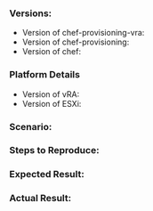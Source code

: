 ### Versions:
<!--- Version of the software where you are encountering the issue --->
<!-- You should probably update in this is not newest release.--->
* Version of chef-provisioning-vra:
* Version of chef-provisioning:
* Version of chef:

### Platform Details
<!--- What version of vRA are you running? What version of ESXi are you using too?--->
* Version of vRA:
* Version of ESXi:

### Scenario:
<!--- What you are trying to achieve and you can't?--->

### Steps to Reproduce:
<!--- If you are filing an issue what are the things we need to do in order to repro your problem? How are you using this gem or any resources it includes?--->

### Expected Result:
<!--- What are you expecting to happen as the consequence of above reproduction steps?--->

### Actual Result:
<!--- What actually happens after the reproduction steps? Include the error output or a link to a gist if possible.--->
